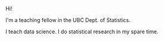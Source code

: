 Hi!

I'm a teaching fellow in the UBC Dept. of Statistics. 

I teach data science. I do statistical research in my spare time.
